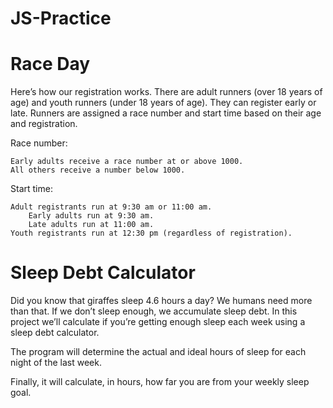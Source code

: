 # JS-Practice

# Race Day
Here’s how our registration works. There are adult runners (over 18 years of age) and youth runners (under 18 years of age). They can register early or late. Runners are assigned a race number and start time based on their age and registration.

Race number:

    Early adults receive a race number at or above 1000.
    All others receive a number below 1000.

Start time:

    Adult registrants run at 9:30 am or 11:00 am.
        Early adults run at 9:30 am.
        Late adults run at 11:00 am.
    Youth registrants run at 12:30 pm (regardless of registration).

# Sleep Debt Calculator
Did you know that giraffes sleep 4.6 hours a day? We humans need more than that. If we don’t sleep enough, we accumulate sleep debt. In this project we’ll calculate if you’re getting enough sleep each week using a sleep debt calculator.

The program will determine the actual and ideal hours of sleep for each night of the last week.

Finally, it will calculate, in hours, how far you are from your weekly sleep goal.
